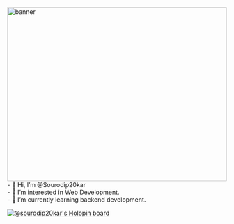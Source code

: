 <img src="https://img.freepik.com/free-vector/cartoon-gamer-room-illustration_52683-60981.jpg?w=900&t=st=1661546673~exp=1661547273~hmac=3fb9919b7d20e57d20e9e4ed5cecdad95c177e5ea2bf24c481455be80ad01963" alt="banner" width="100%" height="400vh"/>
- 👋 Hi, I’m @Sourodip20kar <br>
- 👀 I’m interested in Web Development. <br>
- 🌱 I’m currently learning backend development.<br>

<!---
Sourodip20kar/Sourodip20kar is a ✨ special ✨ repository because its `README.md` (this file) appears on your GitHub profile.
You can click the Preview link to take a look at your changes.
--->


[![@sourodip20kar's Holopin board](https://holopin.io/api/user/board?user=sourodip20kar)](https://holopin.io/@sourodip20kar)
